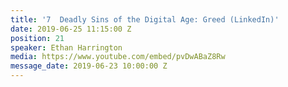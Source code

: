 ```yaml
---
title: '7  Deadly Sins of the Digital Age: Greed (LinkedIn)'
date: 2019-06-25 11:15:00 Z
position: 21
speaker: Ethan Harrington
media: https://www.youtube.com/embed/pvDwABaZ8Rw
message_date: 2019-06-23 10:00:00 Z
---
```


